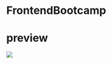 # FrontendBootcamp
<h1 style:"color:yellow">
preview </h1>
<img src="https://github.com/furkanevin/FrontendBootcamp/blob/main/preview.gif"></img>
